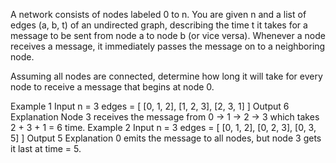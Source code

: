 A network consists of nodes labeled 0 to n. You are given n and a list of edges (a, b, t) of an undirected graph, describing the time t it takes for a message to be sent from node a to node b (or vice versa). Whenever a node receives a message, it immediately passes the message on to a neighboring node.

Assuming all nodes are connected, determine how long it will take for every node to receive a message that begins at node 0.

Example 1
Input
n = 3
edges = [
    [0, 1, 2],
    [1, 2, 3],
    [2, 3, 1]
]
Output
6
Explanation
Node 3 receives the message from 0 -> 1 -> 2 -> 3 which takes 2 + 3 + 1 = 6 time.
Example 2
Input
n = 3
edges = [
    [0, 1, 2],
    [0, 2, 3],
    [0, 3, 5]
]
Output
5
Explanation
0 emits the message to all nodes, but node 3 gets it last at time = 5.
